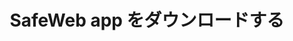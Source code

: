 ---
url: download
picture: /static/img/remote-working-scaled.jpeg
title: SafeWeb app をダウンロードする
heading: SafeWeb app をダウンロードする
message: 誰も仕事集中できるようにソフトウェア
windows:
    version: バージョン 1.0
    supports: ウィンドウサポート11/10/8.1/8
    filename: SafeApp-v0.1.407.511.msi
browser:
    message1: サポートされているブラウザ
    message2: Vivaldi, Brave, Cốc Cốc
firefox:
    version: Firefox
    url: https://addons.mozilla.org/en-US/firefox/addon/safeweb-app
chrome:
    version: Chrome
    url: https://chrome.google.com/webstore/detail/safewebapp/kndnmjfabojcaliebfdildmhcojnblpn
edge:
    version: Edge
    url: https://microsoftedge.microsoft.com/addons/detail/safewebapp/fffknmhfnlaknplgpnhffcidkenmmecj
instruction:
    message1: インストール案内
    message2: ここ
    url: /blog/how-to-install-safeweb-app/
---